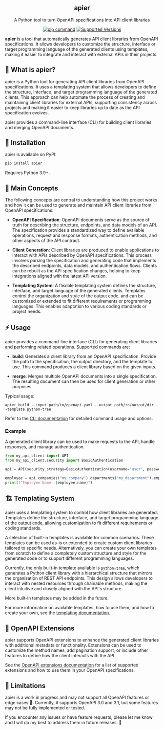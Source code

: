<h2 align="center"><b>apier</b></h3>

<p align="center">A Python tool to turn OpenAPI specifications into API client libraries</p>

<p align="center">
  <a href="https://pypi.org/project/apier"><img src="https://img.shields.io/badge/pip_install-apier-orange" alt="pip command"></a>
  <a href="https://pypi.org/project/apier"><img src="https://img.shields.io/pypi/pyversions/apier.svg?logo=python" alt="Supported Versions"></a>
</p>

**apier** is a tool that automatically generates API client libraries from OpenAPI specifications. It allows developers to customize the structure, interface or target programming language of the generated clients using templates, making it easier to integrate and interact with external APIs in their projects.

## 🧐 What is apier?

apier is a Python tool for generating API client libraries from OpenAPI specifications. It uses a templating system that allows developers to define the structure, interface, and target programming language of the generated clients. This approach can help automate the process of creating and maintaining client libraries for external APIs, supporting consistency across projects and making it easier to keep libraries up to date as the API specification evolves.

apier provides a command-line interface (CLI) for building client libraries and merging OpenAPI documents.

## 🐍 Installation

apier is available on PyPI:

```bash
pip install apier
```

Requires Python 3.9+.

## 🧠 Main Concepts

The following concepts are central to understanding how this project works and how it can be used to generate and maintain API client libraries from OpenAPI specifications:

- **OpenAPI Specification**: OpenAPI documents serve as the source of truth for describing the structure, endpoints, and data models of an API. The specification provides a standardized way to define available operations, request and response formats, authentication methods, and other aspects of the API contract.

- **Client Generation**: Client libraries are produced to enable applications to interact with APIs described by OpenAPI specifications. This process involves parsing the specification and generating code that implements the described endpoints, data models, and authentication flows. Clients can be rebuilt as the API specification changes, helping to keep integrations aligned with the latest API version.

- **Templating System**: A flexible templating system defines the structure, interface, and target language of the generated clients. Templates control the organization and style of the output code, and can be customized or extended to fit different requirements or programming languages. This enables adaptation to various coding standards or project needs.

## ⚡ Usage

apier provides a command-line interface (CLI) for generating client libraries and performing related operations. Supported commands are:

- **build**: Generates a client library from an OpenAPI specification. Provide the path to the specification, the output directory, and the template to use. This command produces a client library based on the given inputs.

- **merge**: Merges multiple OpenAPI documents into a single specification. The resulting document can then be used for client generation or other purposes.

Typical usage:

```
apier build --input path/to/openapi.yaml --output path/to/output/dir --template python-tree
```

Refer to the [CLI documentation](docs/cli/README.md) for detailed command usage and options.

### Example

A generated client library can be used to make requests to the API, handle responses, and manage authentication.

```python
from my_api_client import API
from my_api_client.security import BasicAuthentication

api = API(security_strategy=BasicAuthentication(username='user', password='pass'))

employee = api.companies("my_company").departments("my_department").employees(123).get()
print(f"Employee Name: {employee.name}")
```

## 🏗️ Templating System

apier uses a templating system to control how client libraries are generated. Templates define the structure, interface, and target programming language of the output code, allowing customization to fit different requirements or coding standards.

A selection of built-in templates is available for common scenarios. These templates can be used as-is or extended to create custom client libraries tailored to specific needs. Alternatively, you can create your own templates from scratch to define a completely custom structure and style for the generated code or to support different programming languages.

Currently, the only built-in template available is [`python-tree`](docs/templates/python_tree.md), which generates a Python client library with a hierarchical structure that mirrors the organization of REST API endpoints. This design allows developers to interact with nested resources through chainable methods, making the client intuitive and closely aligned with the API's structure.

More built-in templates may be added in the future.

For more information on available templates, how to use them, and how to create your own, see the [templating documentation](docs/templates/README.md).

## 🧩 OpenAPI Extensions
apier supports OpenAPI extensions to enhance the generated client libraries with additional metadata or functionality. Extensions can be used to customize the method names, add pagination support, or include other features to define how the client interacts with the API.

See the [OpenAPI extensions documentation](docs/extensions/README.md) for a list of supported extensions and how to use them in your OpenAPI specifications.

## 🚧️ Limitations

apier is a work in progress and may not support all OpenAPI features or edge cases 🦄. Currently, it supports OpenAPI 3.0 and 3.1, but some features may not be fully implemented or tested.

If you encounter any issues or have feature requests, please let me know and I will do my best to address them in future releases. 🙏
